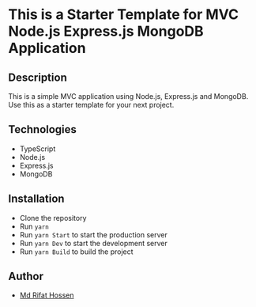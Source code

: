 # This is a Starter Template for MVC Node.js Express.js MongoDB Application

## Description
This is a simple MVC application using Node.js, Express.js and MongoDB. Use this as a starter template for your next project.

## Technologies
- TypeScript
- Node.js
- Express.js
- MongoDB

## Installation
- Clone the repository
- Run `yarn`
- Run `yarn Start` to start the production server
- Run `yarn Dev` to start the development server
- Run `yarn Build` to build the project

## Author
- [Md Rifat Hossen](https://rifatsaown.netlify.app/)
